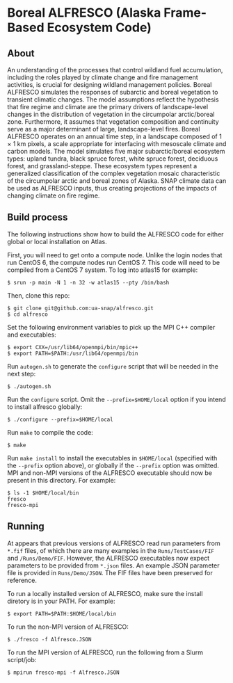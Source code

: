 # Boreal ALFRESCO (Alaska Frame-Based Ecosystem Code)

## About

An understanding of the processes that control wildland fuel accumulation, including the roles played by climate change and fire management activities, is crucial for designing wildland management policies. Boreal ALFRESCO simulates the responses of subarctic and boreal vegetation to transient climatic changes. The model assumptions reflect the hypothesis that fire regime and climate are the primary drivers of landscape-level changes in the distribution of vegetation in the circumpolar arctic/boreal zone. Furthermore, it assumes that vegetation composition and continuity serve as a major determinant of large, landscape-level fires. Boreal ALFRESCO operates on an annual time step, in a landscape composed of 1 × 1 km pixels, a scale appropriate for interfacing with mesoscale climate and carbon models. The model simulates five major subarctic/boreal ecosystem types: upland tundra, black spruce forest, white spruce forest, deciduous forest, and grassland-steppe. These ecosystem types represent a generalized classification of the complex vegetation mosaic characteristic of the circumpolar arctic and boreal zones of Alaska. SNAP climate data can be used as ALFRESCO inputs, thus creating projections of the impacts of changing climate on fire regime. 

## Build process

The following instructions show how to build the ALFRESCO code for either global or local installation on Atlas.

First, you will need to get onto a compute node. Unlike the login nodes that run CentOS 6, the compute nodes run
CentOS 7. This code will need to be compiled from a CentOS 7 system. To log into atlas15 for example:

```
$ srun -p main -N 1 -n 32 -w atlas15 --pty /bin/bash
```

Then, clone this repo:

```
$ git clone git@github.com:ua-snap/alfresco.git
$ cd alfresco
```

Set the following environment variables to pick up the MPI C++ compiler and executables:

```
$ export CXX=/usr/lib64/openmpi/bin/mpic++
$ export PATH=$PATH:/usr/lib64/openmpi/bin
```

Run `autogen.sh` to generate the `configure` script that will be needed in the next step:

```
$ ./autogen.sh
```

Run the `configure` script. Omit the `--prefix=$HOME/local` option if you intend to install alfresco globally:

```
$ ./configure --prefix=$HOME/local
```

Run `make` to compile the code:

```
$ make
```

Run `make install` to install the executables in `$HOME/local` (specified with the `--prefix` option above), or globally if the `--prefix` option was omitted. MPI and non-MPI versions of the ALFRESCO executable should now be present in this directory. For example:

```
$ ls -1 $HOME/local/bin
fresco
fresco-mpi
```

## Running

At appears that previous versions of ALFRESCO read run parameters from `*.fif` files, of which there are many examples in the `Runs/TestCases/FIF` and `/Runs/Demo/FIF`. However, the ALFRESCO executables now expect parameters to be provided from `*.json` files. An example JSON parameter file is provided in `Runs/Demo/JSON`. The FIF files have been preserved for reference.


To run a locally installed version of ALFRESCO, make sure the install diretory is in your PATH. For example:

```
$ export PATH=$PATH:$HOME/local/bin
```

To run the non-MPI version of ALFRESCO:

```
$ ./fresco -f Alfresco.JSON
```

To run the MPI version of ALFRESCO, run the following from a Slurm script/job:

```
$ mpirun fresco-mpi -f Alfresco.JSON
```
